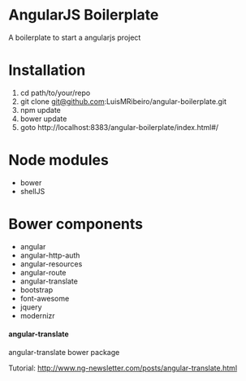 AngularJS Boilerplate
====================

A boilerplate to start a angularjs project

# Installation

1. cd path/to/your/repo
2. git clone git@github.com:LuisMRibeiro/angular-boilerplate.git
3. npm update
4. bower update
5. goto http://localhost:8383/angular-boilerplate/index.html#/

# Node modules

* bower
* shellJS


# Bower components

* angular 
* angular-http-auth
* angular-resources
* angular-route
* angular-translate
* bootstrap
* font-awesome
* jquery
* modernizr


#### angular-translate

angular-translate bower package

Tutorial: http://www.ng-newsletter.com/posts/angular-translate.html

